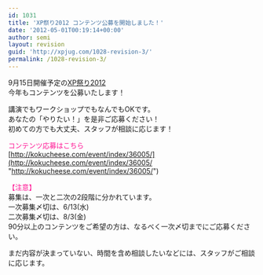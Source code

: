 ```yaml
---
id: 1031
title: 'XP祭り2012 コンテンツ公募を開始しました！'
date: '2012-05-01T00:19:14+00:00'
author: semi
layout: revision
guid: 'http://xpjug.com/1028-revision-3/'
permalink: /1028-revision-3/
---
```


9月15日開催予定の[XP祭り2012](http://xpjug.com/xp2012/ "XP祭り2012")  
今年もコンテンツを公募いたします！

講演でもワークショップでもなんでもOKです。  
あなたの「やりたい！」を是非ご応募ください！  
初めての方でも大丈夫、スタッフが相談に応じます！

<font color="#FF1493">コンテンツ応募はこちら</font>  
[http://kokucheese.com/event/index/36005/](http://kokucheese.com/event/index/36005/ "http://kokucheese.com/event/index/36005/")

<font color="#FF1493">【注意】</font>  
募集は、一次と二次の2段階に分かれています。  
一次募集〆切は、6/13(水)  
二次募集〆切は、8/3(金)  
90分以上のコンテンツをご希望の方は、なるべく一次〆切までにご応募ください。

まだ内容が決まっていない、時間を含め相談したいなどには、スタッフがご相談に応じます。